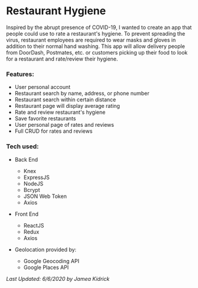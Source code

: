 # **Restaurant Hygiene**

Inspired by the abrupt presence of COVID-19, I wanted to create an app that people could use to rate a restaurant's hygiene. To prevent spreading the virus, restaurant employees are required to wear masks and gloves in addition to their normal hand washing. This app will allow delivery people from DoorDash, Postmates, etc. or customers picking up their food to look for a restaurant and rate/review their hygiene.

### **Features:**
- User personal account
- Restaurant search by name, address, or phone number
- Restaurant search within certain distance
- Restaurant page will display average rating
- Rate and review restaurant's hygiene
- Save favorite restaurants
- User personal page of rates and reviews
- Full CRUD for rates and reviews

### **Tech used:**
- Back End
  - Knex
  - ExpressJS
  - NodeJS
  - Bcrypt
  - JSON Web Token
  - Axios

- Front End
  - ReactJS
  - Redux
  - Axios

- Geolocation provided by:
  - Google Geocoding API
  - Google Places API

*Last Updated: 6/6/2020 by Jamea Kidrick*